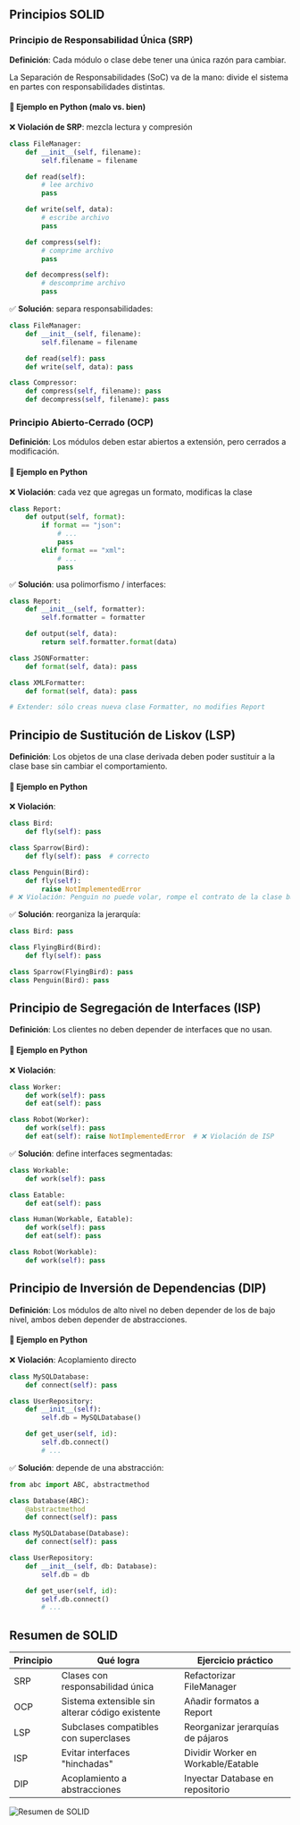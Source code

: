 ## Principios SOLID

### Principio de Responsabilidad Única (SRP)

**Definición**: Cada módulo o clase debe tener una única razón para cambiar.

La Separación de Responsabilidades (SoC) va de la mano: divide el sistema en partes con responsabilidades distintas.

#### 📌 Ejemplo en Python (malo vs. bien)

❌ **Violación de SRP**: mezcla lectura y compresión

```python
class FileManager:
    def __init__(self, filename):
        self.filename = filename

    def read(self):
        # lee archivo
        pass

    def write(self, data):
        # escribe archivo
        pass

    def compress(self):
        # comprime archivo
        pass

    def decompress(self):
        # descomprime archivo
        pass
```

✅ **Solución**: separa responsabilidades:

```python
class FileManager:
    def __init__(self, filename):
        self.filename = filename

    def read(self): pass
    def write(self, data): pass

class Compressor:
    def compress(self, filename): pass
    def decompress(self, filename): pass
```

### Principio Abierto-Cerrado (OCP)

**Definición**: Los módulos deben estar abiertos a extensión, pero cerrados a modificación.

#### 📌 Ejemplo en Python

❌ **Violación**: cada vez que agregas un formato, modificas la clase

```python
class Report:
    def output(self, format):
        if format == "json":
            # ...
            pass
        elif format == "xml":
            # ...
            pass
```

✅ **Solución**: usa polimorfismo / interfaces:

```python
class Report:
    def __init__(self, formatter):
        self.formatter = formatter

    def output(self, data):
        return self.formatter.format(data)

class JSONFormatter:
    def format(self, data): pass

class XMLFormatter:
    def format(self, data): pass

# Extender: sólo creas nueva clase Formatter, no modifies Report
```

## Principio de Sustitución de Liskov (LSP)

**Definición**: Los objetos de una clase derivada deben poder sustituir a la clase base sin cambiar el comportamiento.

#### 📌 Ejemplo en Python

❌ **Violación**:

```python
class Bird:
    def fly(self): pass

class Sparrow(Bird):
    def fly(self): pass  # correcto

class Penguin(Bird):
    def fly(self):
        raise NotImplementedError
# ❌ Violación: Penguin no puede volar, rompe el contrato de la clase base
```

✅ **Solución**: reorganiza la jerarquía:

```python
class Bird: pass

class FlyingBird(Bird):
    def fly(self): pass

class Sparrow(FlyingBird): pass
class Penguin(Bird): pass
```

## Principio de Segregación de Interfaces (ISP)

**Definición**: Los clientes no deben depender de interfaces que no usan.

#### 📌 Ejemplo en Python

❌ **Violación**:

```python
class Worker:
    def work(self): pass
    def eat(self): pass

class Robot(Worker):
    def work(self): pass
    def eat(self): raise NotImplementedError  # ❌ Violación de ISP
```

✅ **Solución**: define interfaces segmentadas:

```python
class Workable:
    def work(self): pass

class Eatable:
    def eat(self): pass

class Human(Workable, Eatable):
    def work(self): pass
    def eat(self): pass

class Robot(Workable):
    def work(self): pass
```

## Principio de Inversión de Dependencias (DIP)

**Definición**: Los módulos de alto nivel no deben depender de los de bajo nivel, ambos deben depender de abstracciones.

#### 📌 Ejemplo en Python

❌ **Violación**: Acoplamiento directo

```python
class MySQLDatabase:
    def connect(self): pass

class UserRepository:
    def __init__(self):
        self.db = MySQLDatabase()

    def get_user(self, id):
        self.db.connect()
        # ...
```

✅ **Solución**: depende de una abstracción:

```python
from abc import ABC, abstractmethod

class Database(ABC):
    @abstractmethod
    def connect(self): pass

class MySQLDatabase(Database):
    def connect(self): pass

class UserRepository:
    def __init__(self, db: Database):
        self.db = db

    def get_user(self, id):
        self.db.connect()
        # ...
```

## Resumen de SOLID

| Principio | Qué logra                                       | Ejercicio práctico                 |
| --------- | ----------------------------------------------- | ---------------------------------- |
| SRP       | Clases con responsabilidad única                | Refactorizar FileManager           |
| OCP       | Sistema extensible sin alterar código existente | Añadir formatos a Report           |
| LSP       | Subclases compatibles con superclases           | Reorganizar jerarquías de pájaros  |
| ISP       | Evitar interfaces "hinchadas"                   | Dividir Worker en Workable/Eatable |
| DIP       | Acoplamiento a abstracciones                    | Inyectar Database en repositorio   |

![Resumen de SOLID](Assets/ArquitecturaDeSoftware2.png)
